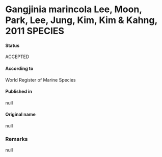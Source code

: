 Gangjinia marincola Lee, Moon, Park, Lee, Jung, Kim, Kim & Kahng, 2011 SPECIES
=======

#### Status
ACCEPTED

#### According to
World Register of Marine Species

#### Published in
null

#### Original name
null

### Remarks
null